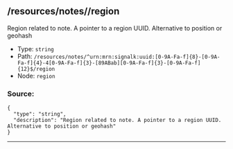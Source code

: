## /resources/notes/<RegExp>/region

Region related to note. A pointer to a region UUID. Alternative to position or geohash

* Type: `string`
* Path: `/resources/notes/^urn:mrn:signalk:uuid:[0-9A-Fa-f]{8}-[0-9A-Fa-f]{4}-4[0-9A-Fa-f]{3}-[89ABab][0-9A-Fa-f]{3}-[0-9A-Fa-f]{12}$/region`
* Node: `region`

### Source:
```
{
  "type": "string",
  "description": "Region related to note. A pointer to a region UUID. Alternative to position or geohash"
}
```

---
